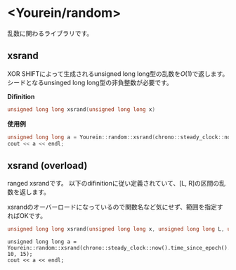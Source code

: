 # <Yourein/random>

乱数に関わるライブラリです。

## xsrand
XOR SHIFTによって生成されるunsigned long long型の乱数を$O(1)$で返します。
シードとなるunsinged long long型の非負整数が必要です。

**Difinition**
```cpp
unsigned long long xsrand(unsigned long long x)
```

**使用例**
```cpp
unsigned long long a = Yourein::random::xsrand(chrono::steady_clock::now().time_since_epoch().count());
cout << a << endl;
```

## xsrand (overload)
ranged xsrandです。
以下のdifinitionに従い定義されていて、[L, R]の区間の乱数を返します。

xsrandのオーバーロードになっているので関数名など気にせず、範囲を指定すればOKです。

```cpp
unsigned long long xsrand(unsigned long long x, unsigned long long L, unsigned long long R)
```

```使用例
unsigned long long a = Yourein::random::xsrand(chrono::steady_clock::now().time_since_epoch().count(), 10, 15);
cout << a << endl;
```